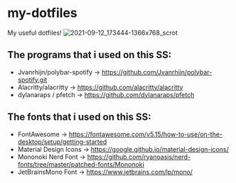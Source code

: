 # my-dotfiles

My useful dotfiles!
![2021-09-12_173444-1366x768_scrot](https://user-images.githubusercontent.com/63163893/139112323-ea81aee5-c43b-4da9-a12b-f9f2344a0cef.png)

The programs that i used on this SS:
--
- Jvanrhijn/polybar-spotify -> https://github.com/Jvanrhijn/polybar-spotify.git
- Alacritty/alacritty -> https://github.com/alacritty/alacritty
- dylanaraps / pfetch -> https://github.com/dylanaraps/pfetch

The fonts that i used on this SS:
--
- FontAwesome -> https://fontawesome.com/v5.15/how-to-use/on-the-desktop/setup/getting-started
- Material Design Icons -> https://google.github.io/material-design-icons/
- Mononoki Nerd Font -> https://github.com/ryanoasis/nerd-fonts/tree/master/patched-fonts/Mononoki
- JetBrainsMono Font -> https://www.jetbrains.com/lp/mono/
